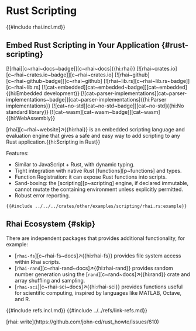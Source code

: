 # Rust Scripting

{{#include rhai.incl.md}}

## Embed Rust Scripting in Your Application {#rust-scripting}

[![rhai][c~rhai~docs~badge]][c~rhai~docs]{{hi:rhai}}
[![rhai~crates.io][c~rhai~crates.io~badge]][c~rhai~crates.io]
[![rhai~github][c~rhai~github~badge]][c~rhai~github]
[![rhai~lib.rs][c~rhai~lib.rs~badge]][c~rhai~lib.rs]
[![cat~embedded][cat~embedded~badge]][cat~embedded]{{hi:Embedded development}}
[![cat~parser-implementations][cat~parser-implementations~badge]][cat~parser-implementations]{{hi:Parser implementations}}
[![cat~no-std][cat~no-std~badge]][cat~no-std]{{hi:No standard library}}
[![cat~wasm][cat~wasm~badge]][cat~wasm]{{hi:WebAssembly}}

[rhai][c~rhai~website]↗{{hi:rhai}} is an embedded scripting language and evaluation engine that gives a safe and easy way to add scripting to any Rust application.{{hi:Scripting in Rust}}

Features:

- Similar to JavaScript + Rust, with dynamic typing.
- Tight integration with native Rust [functions][p~functions] and types.
- Function Registration: it can expose Rust functions into scripts.
- Sand-boxing: the [scripting][p~scripting] engine, if declared immutable, cannot mutate the containing environment unless explicitly permitted.
- Robust error reporting.

```rust,editable
{{#include ../../../crates/other/examples/scripting/rhai.rs:example}}
```

## Rhai Ecosystem {#skip}

There are independent packages that provides additional functionality, for example:

- [`rhai-fs`][c~rhai-fs~docs]↗{{hi:rhai-fs}} provides file system access within Rhai scripts.
- [`rhai-rand`][c~rhai-rand~docs]↗{{hi:rhai-rand}} provides random number generation using the [`rand`][c~rand~docs]↗{{hi:rand}} crate and array shuffling and sampling.
- [`rhai-sci`][c~rhai-sci~docs]↗{{hi:rhai-sci}} provides functions useful for scientific computing, inspired by languages like MATLAB, Octave, and R.

{{#include refs.incl.md}}
{{#include ../../refs/link-refs.md}}

<div class="hidden">
[rhai: write](https://github.com/john-cd/rust_howto/issues/610)
</div>
